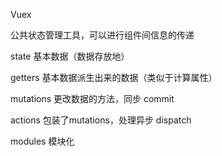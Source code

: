 Vuex



公共状态管理工具，可以进行组件间信息的传递



state  基本数据（数据存放地）

getters  基本数据派生出来的数据（类似于计算属性）

mutations  更改数据的方法，同步   commit

actions  包装了mutations，处理异步   dispatch

modules 模块化
